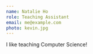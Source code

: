 ```yaml
---
name: Natalie Ho
role: Teaching Assistant
email: me@example.com
photo: kevin.jpg
---
```


I like teaching Computer Science!
